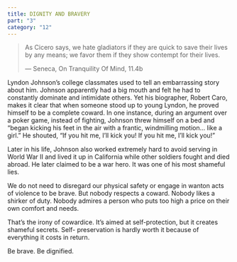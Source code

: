 ```yaml
---
title: DIGNITY AND BRAVERY
part: "3"
category: "12"
---
```


> As Cicero says, we hate gladiators if they are quick to save their lives by any means; we favor them if they show contempt for their lives.
>
> — Seneca, On Tranquility Of Mind, 11.4b

Lyndon Johnson’s college classmates used to tell an embarrassing story about him. Johnson apparently had a big mouth and felt he had to constantly dominate and intimidate others. Yet his biographer, Robert Caro, makes it clear that when someone stood up to young Lyndon, he proved himself to be a complete coward. In one instance, during an argument over a poker game, instead of fighting, Johnson threw himself on a bed and “began kicking his feet in the air with a frantic, windmilling motion... like a girl.” He shouted, “If you hit me, I’ll kick you! If you hit me, I’ll kick you!”

Later in his life, Johnson also worked extremely hard to avoid serving in World War II and lived it up in California while other soldiers fought and died abroad. He later claimed to be a war hero. It was one of his most shameful lies.

We do not need to disregard our physical safety or engage in wanton acts of violence to be brave. But nobody respects a coward. Nobody likes a shirker of duty. Nobody admires a person who puts too high a price on their own comfort and needs.

That’s the irony of cowardice. It’s aimed at self-protection, but it creates shameful secrets. Self- preservation is hardly worth it because of everything it costs in return.

Be brave. Be dignified.

